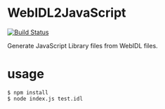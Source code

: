 WebIDL2JavaScript
=================

[![Build Status](https://travis-ci.org/sassy/WebIDL2JavaScript.svg)](https://travis-ci.org/sassy/WebIDL2JavaScript)

Generate JavaScript Library files from WebIDL files.

# usage

````
$ npm install
$ node index.js test.idl
````


